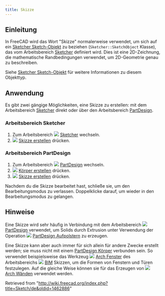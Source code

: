 ```yaml
---
title: Skizze
---
```

## Einleitung

In FreeCAD wird das Wort "Skizze" normalerweise verwendet, um sich auf ein [Sketcher Sketch-Objekt](/Sketcher_SketchObject/de "Sketcher SketchObject/de") zu beziehen (`Sketcher::SketchObject` Klasse), das vom Arbeitsbereich [Sketcher](/Sketcher_Workbench/de "Sketcher Workbench/de") definiert wird. Dies ist eine 2D-Zeichnung, die mathematische Randbedingungen verwendet, um 2D-Geometrie genau zu beschreiben.

Siehe [Sketcher Sketch-Objekt](/Sketcher_SketchObject/de "Sketcher SketchObject/de") für weitere Informationen zu diesem Objekttyp.

## Anwendung

Es gibt zwei gängige Möglichkeiten, eine Skizze zu erstellen: mit dem Arbeitsbereich [Sketcher](/Sketcher_Workbench/de "Sketcher Workbench/de") direkt oder über den Arbeitsbereich [PartDesign](/PartDesign_Workbench/de "PartDesign Workbench/de").

### Arbeitsbereich Sketcher

1. Zum Arbeitsbereich ![](/images/Workbench_Sketcher.svg) [Sketcher](/Sketcher_Workbench/de "Sketcher Workbench/de") wechseln.
2. ![](/images/Sketcher_NewSketch.svg) [Skizze erstellen](/Sketcher_NewSketch/de "Sketcher NewSketch/de") drücken.

### Arbeitsbereich PartDesign

1. Zum Arbeitsbereich ![](/images/Workbench_PartDesign.svg) [PartDesign](/PartDesign_Workbench/de "PartDesign Workbench/de") wechseln.
2. ![](/images/PartDesign_Body.svg) [Körper erstellen](/PartDesign_Body/de "PartDesign Body/de") drücken.
3. ![](/images/PartDesign_NewSketch.svg) [Skizze erstellen](/PartDesign_NewSketch/de "PartDesign NewSketch/de") drücken.

Nachdem du die Skizze bearbeitet hast, schließe sie, um den Bearbeitungsmodus zu verlassen. Doppelklicke darauf, um wieder in den Bearbeitungsmodus zu gelangen.

## Hinweise

Eine Skizze wird sehr häufig in Verbindung mit dem Arbeitsbereich ![](/images/Workbench_PartDesign.svg) [PartDesign](/PartDesign_Workbench/de "PartDesign Workbench/de") verwendet, um Solids durch Extrusion unter Verwendung der Operation ![](/images/PartDesign_Pad.svg) [PartDesign Aufpolstern](/PartDesign_Pad/de "PartDesign Pad/de") zu erzeugen.

Eine Skizze kann aber auch immer für sich allein für andere Zwecke erstellt werden; sie muss nicht mit einem [PartDesign Körper](/PartDesign_Body/de "PartDesign Body/de") verbunden sein. So verwendet beispielsweise das Werkzeug ![](/images/Arch_Window.svg) [Arch Fenster](/Arch_Window/de "Arch Window/de") des Arbeitsbereichs ![](/images/Workbench_BIM.svg) [BIM](/BIM_Workbench/de "BIM Workbench/de") Skizzen, um die Formen von Fenstern und Türen festzulegen. Auf die gleiche Weise können sie für das Erzeugen von ![](/images/Arch_Wall.svg) [Arch Wänden](/Arch_Wall/de "Arch Wall/de") verwendet werden.

Retrieved from "<http://wiki.freecad.org/index.php?title=Sketch/de&oldid=1462886>"